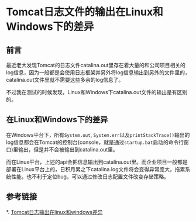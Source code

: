 # Tomcat日志文件的输出在Linux和Windows下的差异

## 前言

最近老大发现Tomcat的日志文件catalina.out里存在着大量的和公司项目相关的log信息，因为一般都是会使用日志框架并另外将log信息输出到另外的文件里的，catalina.out文件里就不需要这些多余的log信息了。

不过我在测试的时候发现，Linux和Windows下catalina.out文件的输出是有区别的。
<!--more-->

## 在Linux和Windows下的差异

在Windows平台下，所有`System.out`, `System.err`以及`printStackTrace()`输出的log信息都会在Tomcat的控制台(console，就是通过`startup.bat`启动的命令行窗口)里输出，但是并不会被输出到catalina.out里。

而在Linux平台，上述的api会把信息输出到catalina.out里。而企业项目一般都是部署在Linux平台上的，日积月累之下catalina.log文件将会变得异常庞大，拖累系统性能，也不利于定位bug，可以通过修改日志配置文件改变存储策略。

## 参考链接

*. [Tomcat日志输出在linux和windows差异](https://www.cnblogs.com/music180/p/5626903.html)